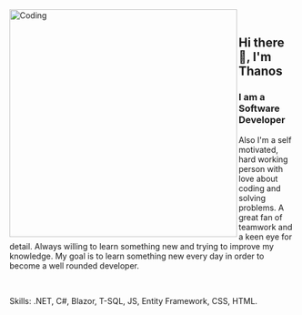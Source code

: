 <img align="left" alt="Coding" width="400" src="https://gifdb.com/images/high/animated-man-computer-coding-nae6mec378lsg1i3.gif">

<br>

## Hi there 🖖, I'm Thanos

### I am a Software Developer     

Also I'm a self motivated, hard working person with love about coding and solving problems. A great fan of teamwork and a keen eye for detail. Always willing to learn something new and trying to improve my knowledge. My goal is to learn something new every day in order to become a well rounded developer.

<br/>

Skills: .NET, C#, Blazor, T-SQL, JS, Entity Framework, CSS, HTML.
